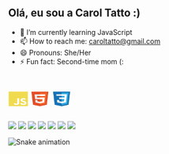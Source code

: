 ## Olá, eu sou a Carol Tatto :)

- 🌱 I’m currently learning JavaScript
- 📫 How to reach me: caroltatto@gmail.com
- 😄 Pronouns: She/Her
- ⚡ Fun fact: Second-time mom (:

##

<div style="display: inline_block"><br>
  <img align="center" alt="Rafa-Js" height="30" width="40" src="https://raw.githubusercontent.com/devicons/devicon/master/icons/javascript/javascript-plain.svg">
  <img align="center" alt="Rafa-HTML" height="30" width="40" src="https://raw.githubusercontent.com/devicons/devicon/master/icons/html5/html5-original.svg">
  <img align="center" alt="Rafa-CSS" height="30" width="40" src="https://raw.githubusercontent.com/devicons/devicon/master/icons/css3/css3-original.svg">

</div>

##

<div>
   <img src="https://img.shields.io/badge/Adobe%20Illustrator-FF9A00?style=for-the-badge&logo=adobe%20illustrator&logoColor=white" />
   <img src="https://img.shields.io/badge/Adobe%20InDesign-FF3366?style=for-the-badge&logo=Adobe%20InDesign&logoColor=white"/>
   <img src="https://img.shields.io/badge/Adobe%20InDesign-FF3366?style=for-the-badge&logo=Adobe%20InDesign&logoColor=white/">
   <img src="https://img.shields.io/badge/Adobe%20Photoshop-31A8FF?style=for-the-badge&logo=Adobe%20Photoshop&logoColor=black">
   <img src="https://img.shields.io/badge/affinitydesginer-%231B72BE.svg?style=for-the-badge&logo=affinity-designer&logoColor=white">
   <img src="https://img.shields.io/badge/affinityphoto-%237E4DD2.svg?style=for-the-badge&logo=affinity-photo&logoColor=white">
   <img src="https://img.shields.io/badge/Visual_Studio_Code-0078D4?style=for-the-badge&logo=visual%20studio%20code&logoColor=white"> 

</div>
  
<div>
  
  ![Snake animation](https://github.com/caroltatto/caroltatto/blob/output/github-contribution-grid-snake.svg)
 
</div>
